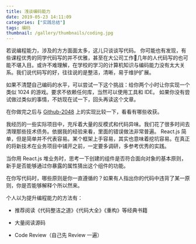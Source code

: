 ```yaml
---
title: 浅谈编码能力
date: 2019-05-23 14:11:09
categories: ["实践总结"]
tags: 编码
thumbnail: /gallery/thumbnails/coding.jpg
---
```


若说编程能力，涉及的方方面面太多，这儿只谈谈写代码。
你可能也有发现，有些课程优秀的同学代码写的并不优雅，甚至在大公司工作几年的人代码写的也可能不堪入目。或许不难理解，在学校的学习的计算机知识与编码能力没有太大关系。我们说代码写的好，往往说的是整洁，清晰，易于维护扩展。

如果不清楚自己编码的水平，可以尝试一下这个挑战：给你两个小时让你实现一个类似 1024 的游戏。要求不依赖任何库，当然可以使用工具和 IDE。
如果你没有尝试做过类似的事情，不妨现在试一下，回头再读这个文章。

在你做完之后与 [Github-2048](https://github.com/gabrielecirulli/2048) 上的实现比较一下，看看有哪些收获。

我经历的一些实际项目中，充斥着大量的反模式和代码异味。我们花了很多时间去清理那些技术债务。依据我的经验来看，里面的错误做法非常普遍。
React.js 简单，但是简单并不代表容易。某个框架上手容易，其实也意味着挖坑容易。在真正的将新技术在业务项目中铺开之前，一定要多调研，多参考优秀的实践。

当你用 React.js 堆业务时，思考一下创建的组件是否符合面向对象的基本原则，新手是否能够通过你暴露的属性猜出这个组件的功能。

在你写代码时，哪些原则是你一直遵循的？如果有人指出你的代码中违背了某一原则，你是否能够解释个所以然来。


个人以为提升编程能力的方法有：

- 推荐阅读《代码整洁之道》《代码大全》《重构》等经典书籍

- 大量阅读源码

- Code Review（自己先 Review 一遍）
